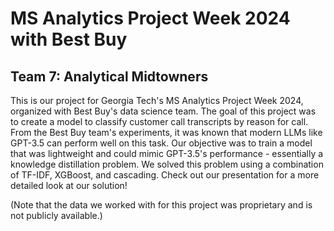 # MS Analytics Project Week 2024 with Best Buy

## Team 7: Analytical Midtowners

This is our project for Georgia Tech's MS Analytics Project Week 2024, organized with Best Buy's data science team. The goal of this project was to create a model to classify customer call transcripts by reason for call. From the Best Buy team's experiments, it was known that modern LLMs like GPT-3.5 can perform well on this task. Our objective was to train a model that was lightweight and could mimic GPT-3.5's performance - essentially a knowledge distillation problem. We solved this problem using a combination of TF-IDF, XGBoost, and cascading. Check out our presentation for a more detailed look at our solution!

(Note that the data we worked with for this project was proprietary and is not publicly available.)